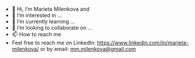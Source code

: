 - 👋 Hi, I’m Marieta Milenkova and 
- 👀 I’m interested in ...
- 🌱 I’m currently learning ...
- 💞️ I’m looking to collaborate on ...
- 📫 How to reach me
- Feel free to reach me on LinkedIn: https://www.linkedin.com/in/marieta-milenkova/ or by email: mm.milenkova@gmail.com

<!---
mmilenkova/mmilenkova is a ✨ special ✨ repository because its `README.md` (this file) appears on your GitHub profile.
You can click the Preview link to take a look at your changes.
--->
